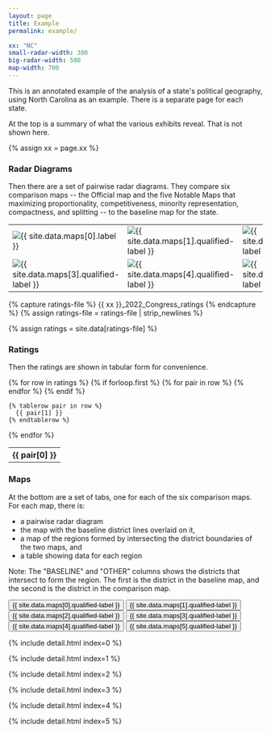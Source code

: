 ```yaml
---
layout: page
title: Example
permalink: example/

xx: "NC"
small-radar-width: 300
big-radar-width: 500
map-width: 700
---
```


This is an annotated example of the analysis of a state's political geography, using North Carolina as an example.
There is a separate page for each state. 

At the top is a summary of what the various exhibits reveal. That is not shown here.

{% assign xx = page.xx %}

<!-- RADAR DIAGRAMS -->

<h3>Radar Diagrams</h3>

Then there are a set of pairwise radar diagrams. They compare six comparison maps -- the Official map and the five Notable Maps that maximizing proportionality, competitiveness, minority representation, compactness, and splitting -- to the baseline map for the state.

<table style="border:0px">
  <tr>
    <td style="border:0px">
      <img src="{{ site.baseurl }}/assets/images/{{ xx }}_2022_Congress_Official_radar.png" alt="{{ site.data.maps[0].label }}" title="{{ site.data.maps[0].label }}" width="{{ page.small-radar-width }}"/>
    </td>
    <td style="border:0px">
      <img src="{{ site.baseurl }}/assets/images/{{ xx }}_2022_Congress_Proportional_radar.png" alt="{{ site.data.maps[1].qualified-label }}" title="{{ site.data.maps[1].qualified-label }}" width="{{ page.small-radar-width }}"/>
    </td>
    <td style="border:0px">
      <img src="{{ site.baseurl }}/assets/images/{{ xx }}_2022_Congress_Competitive_radar.png" alt="{{ site.data.maps[2].qualified-label }}" title="{{ site.data.maps[2].qualified-label }}" width="{{ page.small-radar-width }}"/>
    </td>
  </tr>
  <tr>
    <td style="border:0px">
      <img src="{{ site.baseurl }}/assets/images/{{ xx }}_2022_Congress_Minority_radar.png" alt="{{ site.data.maps[3].qualified-label }}" title="{{ site.data.maps[3].qualified-label }}" width="{{ page.small-radar-width }}"/>
    </td>
    <td style="border:0px">
      <img src="{{ site.baseurl }}/assets/images/{{ xx }}_2022_Congress_Compact_radar.png" alt="{{ site.data.maps[4].qualified-label }}" title="{{ site.data.maps[4].qualified-label }}" width="{{ page.small-radar-width }}"/>
    </td>
    <td style="border:0px">
      <img src="{{ site.baseurl }}/assets/images/{{ xx }}_2022_Congress_Splitting_radar.png" alt="{{ site.data.maps[3].qualified-label }}" title="{{ site.data.maps[3].qualified-label }}" width="{{ page.small-radar-width }}"/>
    </td>
  </tr>
</table>

<!-- RATINGS -->

{% capture ratings-file %}
{{ xx }}_2022_Congress_ratings
{% endcapture %}
{% assign ratings-file = ratings-file | strip_newlines %}

{% assign ratings = site.data[ratings-file] %}

<h3>Ratings</h3>

Then the ratings are shown in tabular form for convenience.

<table>
  {% for row in ratings %}
    {% if forloop.first %}
    <tr>
      {% for pair in row %}
        <th>{{ pair[0] }}</th>
      {% endfor %}
    </tr>
    {% endif %}

    {% tablerow pair in row %}
      {{ pair[1] }}
    {% endtablerow %}
  {% endfor %}
</table>

<!-- MAPS TABS -->

<h3>Maps</h3>

At the bottom are a set of tabs, one for each of the six comparison maps. For each map, there is: 

* a pairwise radar diagram
* the map with the baseline district lines overlaid on it, 
* a map of the regions formed by intersecting the district boundaries of the two maps, and
* a table showing data for each region

Note: The "BASELINE" and "OTHER" columns shows the districts that intersect to form the region.
The first is the district in the baseline map, and the second is the district in the comparison map.

<script src="{{ site.baseurl }}/assets/js/tabs.js"></script>

 <!-- Tab links -->
<div class="tab">
  <button class="tablinks" onclick="openTab(event, '{{ site.data.maps[0].label }}')" id="defaultOpen">{{ site.data.maps[0].qualified-label }}</button>
  <button class="tablinks" onclick="openTab(event, '{{ site.data.maps[1].label }}')">{{ site.data.maps[1].qualified-label }}</button>
  <button class="tablinks" onclick="openTab(event, '{{ site.data.maps[2].label }}')">{{ site.data.maps[2].qualified-label }}</button>
  <button class="tablinks" onclick="openTab(event, '{{ site.data.maps[3].label }}')">{{ site.data.maps[3].qualified-label }}</button>
  <button class="tablinks" onclick="openTab(event, '{{ site.data.maps[4].label }}')">{{ site.data.maps[4].qualified-label }}</button>
  <button class="tablinks" onclick="openTab(event, '{{ site.data.maps[5].label }}')">{{ site.data.maps[5].qualified-label }}</button>
</div>

<!-- Tab content -->

<!-- Official -->
{% include detail.html index=0 %}

<!-- Most Proportional -->
{% include detail.html index=1 %}

<!-- Most Competitive -->
{% include detail.html index=2 %}

<!-- Best Minority -->
{% include detail.html index=3 %}

<!-- Most Compact -->
{% include detail.html index=4 %}

<!-- Least Splitting -->
{% include detail.html index=5 %}

<!-- Show the Official tab by default -->
<script>
// Get the element with id="defaultOpen" and click on it
document.getElementById("defaultOpen").click();
</script> 